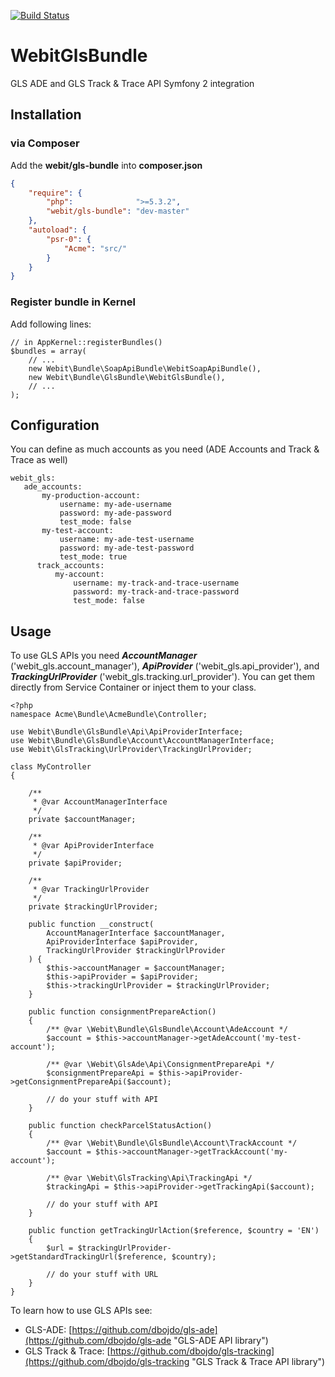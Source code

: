 [![Build Status](https://api.travis-ci.org/dbojdo/gls-bundle.png?branch=master)](https://travis-ci.org/dbojdo/gls-bundle)

# WebitGlsBundle

GLS ADE and GLS Track &amp; Trace API Symfony 2 integration

## Installation
### via Composer

Add the **webit/gls-bundle** into **composer.json**

```json
{
    "require": {
        "php":              ">=5.3.2",
        "webit/gls-bundle": "dev-master"
    },
    "autoload": {
        "psr-0": {
            "Acme": "src/"
        }
    }
}
```

### Register bundle in Kernel
Add following lines:

```
// in AppKernel::registerBundles()
$bundles = array(
    // ...
    new Webit\Bundle\SoapApiBundle\WebitSoapApiBundle(),
    new Webit\Bundle\GlsBundle\WebitGlsBundle(),
    // ...
);
```

## Configuration
You can define as much accounts as you need (ADE Accounts and Track & Trace as well)

```
webit_gls:
   ade_accounts:
       my-production-account:
           username: my-ade-username
           password: my-ade-password
           test_mode: false
       my-test-account:
           username: my-ade-test-username
           password: my-ade-test-password
           test_mode: true
      track_accounts:
          my-account:
              username: my-track-and-trace-username
              password: my-track-and-trace-password
              test_mode: false
```

## Usage
To use GLS APIs you need ***AccountManager*** ('webit_gls.account_manager'), ***ApiProvider*** ('webit_gls.api_provider'),
and ***TrackingUrlProvider*** ('webit_gls.tracking.url_provider').
You can get them directly from Service Container or inject them to your class.

```
<?php
namespace Acme\Bundle\AcmeBundle\Controller;
 
use Webit\Bundle\GlsBundle\Api\ApiProviderInterface;
use Webit\Bundle\GlsBundle\Account\AccountManagerInterface;
use Webit\GlsTracking\UrlProvider\TrackingUrlProvider;

class MyController
{
 
    /**
     * @var AccountManagerInterface
     */
    private $accountManager;
    
    /**
     * @var ApiProviderInterface
     */
    private $apiProvider;

    /**
     * @var TrackingUrlProvider
     */
    private $trackingUrlProvider;

    public function __construct(
        AccountManagerInterface $accountManager,
        ApiProviderInterface $apiProvider,
        TrackingUrlProvider $trackingUrlProvider
    ) {
        $this->accountManager = $accountManager;
        $this->apiProvider = $apiProvider;
        $this->trackingUrlProvider = $trackingUrlProvider;
    }
    
    public function consignmentPrepareAction()
    {
        /** @var \Webit\Bundle\GlsBundle\Account\AdeAccount */
        $account = $this->accountManager->getAdeAccount('my-test-account');
        
        /** @var \Webit\GlsAde\Api\ConsignmentPrepareApi */
        $consignmentPrepareApi = $this->apiProvider->getConsignmentPrepareApi($account);
        
        // do your stuff with API
    }
    
    public function checkParcelStatusAction()
    {
        /** @var \Webit\Bundle\GlsBundle\Account\TrackAccount */
        $account = $this->accountManager->getTrackAccount('my-account');
            
        /** @var \Webit\GlsTracking\Api\TrackingApi */
        $trackingApi = $this->apiProvider->getTrackingApi($account);
            
        // do your stuff with API
    }

    public function getTrackingUrlAction($reference, $country = 'EN')
    {
        $url = $trackingUrlProvider->getStandardTrackingUrl($reference, $country);

        // do your stuff with URL
    }
}
```
 
To learn how to use GLS APIs see:
*   GLS-ADE: [https://github.com/dbojdo/gls-ade](https://github.com/dbojdo/gls-ade "GLS-ADE API library")
*   GLS Track & Trace: [https://github.com/dbojdo/gls-tracking](https://github.com/dbojdo/gls-tracking "GLS Track & Trace API library")
 
